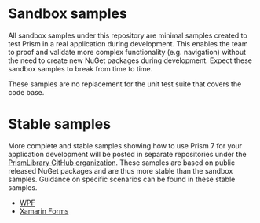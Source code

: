 # Sandbox samples

All sandbox samples under this repository are minimal samples created to test Prism in a real application during development. This enables the team to proof and validate more complex functionality (e.g. navigation) without the need to create new NuGet packages during development. Expect these sandbox samples to break from time to time.

These samples are no replacement for the unit test suite that covers the code base.

# Stable samples

More complete and stable samples showing how to use Prism 7 for your application development will be posted in separate repositories under the [PrismLibrary GitHub organization](https://github.com/PrismLibrary). These samples are based on public released NuGet packages and are thus more stable than the sandbox samples. Guidance on specific scenarios can be found in these stable samples.

* [WPF](https://github.com/PrismLibrary/Prism-Samples-Wpf)
* [Xamarin Forms](https://github.com/PrismLibrary/Prism-Samples-Forms)
